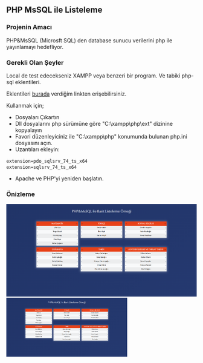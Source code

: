 ## PHP MsSQL ile Listeleme

### Projenin Amacı

PHP&MsSQL (Microsft SQL) den database sunucu verilerini php ile yayınlamayı hedefliyor.

### Gerekli Olan Şeyler

Local de test edecekseniz XAMPP veya benzeri bir program. Ve tabiki php-sql eklentileri.

Eklentileri [burada](https://download.microsoft.com/download/f/4/d/f4d95d48-74ae-4d72-a602-02145a5f29c8/SQLSRV510.ZIP) verdiğim linkten erişebilirsiniz.

Kullanmak için; 

- Dosyaları Çıkartın
- Dll dosyalarını php sürümüne göre "C:\xampp\php\ext\" dizinine kopyalayın
- Favori düzenleyiciniz ile "C:\xampp\php\" konumunda bulunan php.ini dosyasını açın.
- Uzantıları ekleyin:

```
extension=pdo_sqlsrv_74_ts_x64 
extension=sqlsrv_74_ts_x64
```
- Apache ve PHP'yi yeniden başlatın.


### Önizleme

![Proje ile ilgili önizleme görüntüsü](./ss.png "GitHub")
<img src="./ss.png" alt="alt yazı" width="320">
